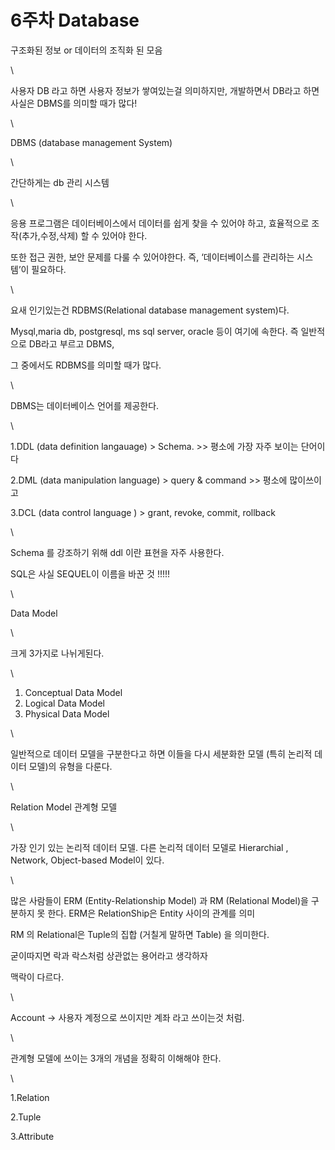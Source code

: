 # 6주차  Database

구조화된 정보 or 데이터의 조직화 된 모음

\


사용자 DB 라고 하면 사용자 정보가 쌓여있는걸 의미하지만, 개발하면서 DB라고 하면 사실은 DBMS를 의미할 때가 많다!

\


DBMS (database management System)

\


간단하게는 db 관리 시스템

\


응용 프로그램은 데이터베이스에서 데이터를 쉽게 찾을 수 있어야 하고, 효율적으로 조작(추가,수정,삭제) 할 수 있어야 한다.

또한 접근 권한, 보안 문제를 다룰 수 있어야한다. 즉, ‘데이터베이스를 관리하는 시스템’이 필요하다.

\


요새 인기있는건 RDBMS(Relational database management system)다.&#x20;

Mysql,maria db, postgresql, ms sql server, oracle 등이 여기에 속한다. 즉 일반적으로 DB라고 부르고 DBMS,&#x20;

그 중에서도 RDBMS를 의미할 때가 많다.

\


DBMS는 데이터베이스 언어를 제공한다.

\


1.DDL (data definition langauage) > Schema.  >> 평소에 가장 자주 보이는 단어이다

2.DML (data manipulation language) > query & command >> 평소에 많이쓰이고

3.DCL (data control language ) > grant, revoke, commit, rollback

\


Schema 를 강조하기 위해 ddl 이란 표현을 자주 사용한다.

SQL은 사실 SEQUEL이 이름을 바꾼 것 !!!!!

\


Data Model

\


크게 3가지로 나뉘게된다.

\


1. Conceptual Data Model
2. Logical Data Model
3. Physical Data Model

\


일반적으로 데이터 모델을 구분한다고 하면 이들을 다시 세분화한 모델 (특히 논리적 데이터 모델)의 유형을 다룬다.

\


Relation Model 관계형 모델

\


가장 인기 있는 논리적 데이터 모델. 다른 논리적 데이터 모델로 Hierarchial , Network, Object-based Model이 있다.

\


많은 사람들이 ERM (Entity-Relationship Model) 과 RM (Relational Model)을 구분하지 못 한다. ERM은 RelationShip은 Entity 사이의 관계를 의미

RM 의 Relational은 Tuple의 집합 (거칠게 말하면 Table) 을 의미한다.

굳이따지면 락과 락스처럼 상관없는 용어라고 생각하자

맥락이 다르다.

\


Account -> 사용자 계정으로 쓰이지만 계좌 라고 쓰이는것 처럼.

\


관계형 모델에 쓰이는 3개의 개념을 정확히 이해해야 한다.

\


1.Relation

2.Tuple

3.Attribute
